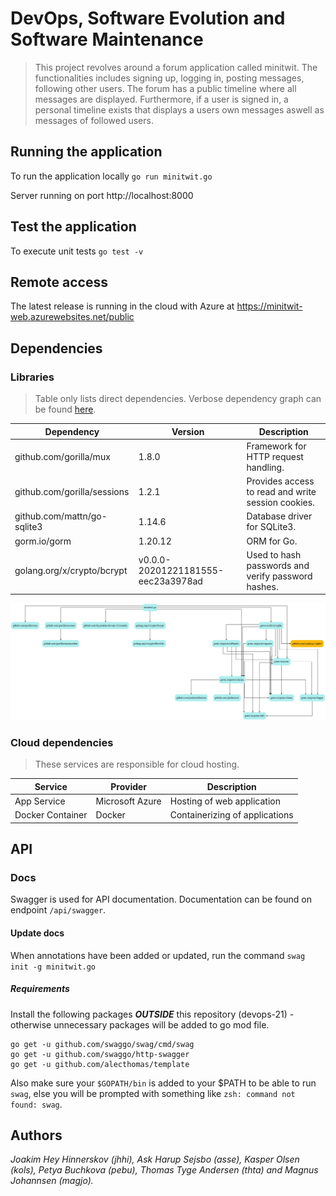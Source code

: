 # DevOps, Software Evolution and Software Maintenance

> This project revolves around a forum application called minitwit. The functionalities includes signing up, logging in, posting messages, following other users. The forum has a public timeline where all messages are displayed. Furthermore, if a user is signed in, a personal timeline exists that displays a users own messages aswell as messages of followed users. 


## Running the application
To run the application locally `go run minitwit.go`

Server running on port http://localhost:8000

## Test the application
To execute unit tests `go test -v`

## Remote access
The latest release is running in the cloud with Azure at <https://minitwit-web.azurewebsites.net/public>
## Dependencies
### Libraries
> Table only lists direct dependencies. Verbose dependency graph can be found [here](assets/dep_app_simple.png).

| **Dependency**                | **Version**                        	| **Description**                                    	|
|-----------------------------	|------------------------------------	|----------------------------------------------------	|
| github.com/gorilla/mux      	| 1.8.0                              	| Framework for HTTP request handling.               	|
| github.com/gorilla/sessions 	| 1.2.1                              	| Provides access to read and write session cookies. 	|
| github.com/mattn/go-sqlite3 	| 1.14.6                             	| Database driver for SQLite3.                       	|
| gorm.io/gorm               	| 1.20.12                           	| ORM for Go.                                        	|
| golang.org/x/crypto/bcrypt  	| v0.0.0-20201221181555-eec23a3978ad 	| Used to hash passwords and verify password hashes. 	|



<img src="assets/dep_app_simple.png"  />

### Cloud dependencies
> These services are responsible for cloud hosting.

| **Service**          	| **Provider**        	| **Description**                   |
|------------------	    |-----------------	    |--------------------------------	|
| App Service      	    | Microsoft Azure 	    | Hosting of web application     	|
| Docker Container 	    | Docker          	    | Containerizing of applications 	|

## API

### Docs

Swagger is used for API documentation. Documentation can be found on endpoint `/api/swagger`.

#### Update docs

When annotations have been added or updated, run the command ```swag init -g minitwit.go```

##### Requirements
Install the following packages ___OUTSIDE___ this repository (devops-21) - otherwise unnecessary packages will be added to go mod file.
```
go get -u github.com/swaggo/swag/cmd/swag
go get -u github.com/swaggo/http-swagger
go get -u github.com/alecthomas/template
```
Also make sure your `$GOPATH/bin` is added to your $PATH to be able to run `swag`, else you will be prompted with something like `zsh: command not found: swag`.

## Authors
*Joakim Hey Hinnerskov (jhhi), Ask Harup Sejsbo (asse), Kasper Olsen (kols), Petya Buchkova (pebu), Thomas Tyge Andersen (thta) and Magnus Johannsen (magjo).*